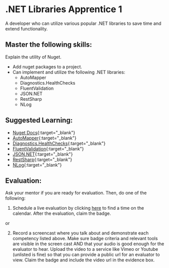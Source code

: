 # .NET Libraries Apprentice 1

A developer who can utilize various popular .NET libraries to save time and extend functionality.

## Master the following skills:

Explain the utility of Nuget.

- Add nuget packages to a project.
- Can implement and utilize the following .NET libraries:
  - AutoMapper
  - Diagnostics.HealthChecks
  - FluentValidation
  - JSON.NET
  - RestSharp
  - NLog

## Suggested Learning:

- [Nuget Docs](https://www.nuget.org/){:target="\_blank"}
- [AutoMapper](https://github.com/AutoMapper/AutoMapper){:target="\_blank"}
- [Diagnostics.HealthChecks](https://github.com/Xabaril/AspNetCore.Diagnostics.HealthChecks){:target="\_blank"}
- [FluentValidation](https://github.com/tallesl/net-libraries-that-make-your-life-easier#fluentvalidationb){:target="\_blank"}
- [JSON.NET](http://www.newtonsoft.com/json){:target="\_blank"}
- [RestSharp](http://restsharp.org/){:target="\_blank"}
- [NLog](https://github.com/NLog/NLog){:target="\_blank"}

## Evaluation:

Ask your mentor if you are ready for evaluation. Then, do one of the following:

1. Schedule a live evaluation by clicking [here](https://calendly.com/codex-evaluations/full-stack) to find a time on the calendar. After the evaluation, claim the badge.

or

2. Record a screencast where you talk about and demonstrate each competency listed above. Make sure badge criteria and relevant tools are visible in the screen cast AND that your audio is good enough for the evaluator to hear. Upload the video to a service like Vimeo or Youtube (unlisted is fine) so that you can provide a public url for an evaluator to view. Claim the badge and include the video url in the evidence box.
